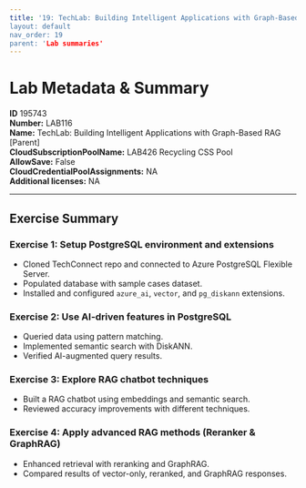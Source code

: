 ```yaml
---
title: '19: TechLab: Building Intelligent Applications with Graph-Based RAG [Parent]` 
layout: default
nav_order: 19
parent: 'Lab summaries'
--- 
```


# Lab Metadata & Summary

**ID** 195743  
**Number:** LAB116  
**Name:** TechLab: Building Intelligent Applications with Graph-Based RAG [Parent]  
**CloudSubscriptionPoolName:** LAB426 Recycling CSS Pool  
**AllowSave:** False  
**CloudCredentialPoolAssignments:** NA  
**Additional licenses:** NA  

---

## Exercise Summary

### Exercise 1: Setup PostgreSQL environment and extensions
- Cloned TechConnect repo and connected to Azure PostgreSQL Flexible Server.  
- Populated database with sample cases dataset.  
- Installed and configured `azure_ai`, `vector`, and `pg_diskann` extensions.  

### Exercise 2: Use AI-driven features in PostgreSQL
- Queried data using pattern matching.  
- Implemented semantic search with DiskANN.  
- Verified AI-augmented query results.  

### Exercise 3: Explore RAG chatbot techniques
- Built a RAG chatbot using embeddings and semantic search.  
- Reviewed accuracy improvements with different techniques.  

### Exercise 4: Apply advanced RAG methods (Reranker & GraphRAG)
- Enhanced retrieval with reranking and GraphRAG.  
- Compared results of vector-only, reranked, and GraphRAG responses.
